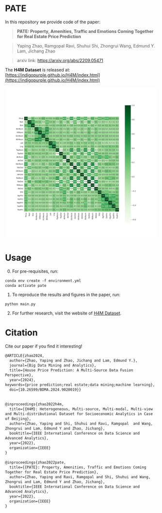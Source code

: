 # PATE
In this repository we provide code of the paper:
> **PATE: Property, Amenities, Traffic and Emotions Coming Together for Real Estate Price Prediction**

> Yaping Zhao, Ramgopal Ravi, Shuhui Shi, Zhongrui Wang, Edmund Y. Lam, Jichang Zhao

> arxiv link: https://arxiv.org/abs/2209.05471

The **H4M Dataset** is released at: [https://indigopurple.github.io/H4M/index.html](https://indigopurple.github.io/H4M/index.html)

<p align="left">
<img src="corr.png">
</p>

# Usage
0. For pre-requisites, run:
```
conda env create -f environment.yml
conda activate pate
```
1. To reproduce the results and figures in the paper, run:
```
python main.py
```
2. For further research, visit the website of [H4M Dataset](https://indigopurple.github.io/H4M/index.html).

# Citation
Cite our paper if you find it interesting!
```
@ARTICLE{zhao2024,
  author={Zhao, Yaping and Zhao, Jichang and Lam, Edmund Y.},
  journal={Big Data Mining and Analytics}, 
  title={House Price Prediction: A Multi-Source Data Fusion Perspective}, 
  year={2024},
keywords={price prediction;real estate;data mining;machine learning},
  doi={10.26599/BDMA.2024.9020019}}


@inproceedings{zhao2022h4m,
  title={{H4M}: Heterogeneous, Multi-source, Multi-modal, Multi-view and Multi-distributional Dataset for Socioeconomic Analytics in Case of Beijing},
  author={Zhao, Yaping and Shi, Shuhui and Ravi, Ramgopal  and Wang, Zhongrui and Lam, Edmund Y and Zhao, Jichang},
  booktitle={IEEE International Conference on Data Science and Advanced Analytics},
  year={2022},
  organization={IEEE}
}

@inproceedings{zhao2022pate,
  title={{PATE}: Property, Amenities, Traffic and Emotions Coming Together for Real Estate Price Prediction},
  author={Zhao, Yaping and Ravi, Ramgopal and Shi, Shuhui and Wang, Zhongrui and Lam, Edmund Y and Zhao, Jichang},
  booktitle={IEEE International Conference on Data Science and Advanced Analytics},
  year={2022},
  organization={IEEE}
}
```
